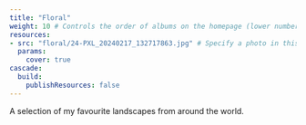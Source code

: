 ```yaml
---
title: "Floral"
weight: 10 # Controls the order of albums on the homepage (lower number appears first)
resources:
- src: "floral/24-PXL_20240217_132717863.jpg" # Specify a photo in this folder to be the album cover
  params:
    cover: true
cascade:
  build:
    publishResources: false
---
```


A selection of my favourite landscapes from around the world.
